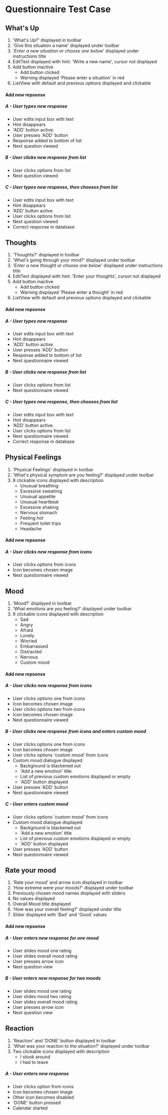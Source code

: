 #  Questionnaire Test Case

## What's Up
1. 'What's Up?' displayed in toolbar
2. 'Give this situation a name' displayed under toolbar
3. '*Enter a new situation or choose one below*' displayed under instructions title
4. EditText displayed with hint: 'Write a new name', cursor not displayed
5. Add button inactive
    - Add button clicked
    - Warning displayed 'Please enter a situation' in red
6. ListView with default and previous options displayed and clickable

#### Add new repsonse

##### A - User types new response
- User edits input box with text
- Hint disappears
- 'ADD' button active.
- User presses 'ADD' button
- Response added to bottom of list
- Next question viewed

##### B - User clicks new response from list
- User clicks options from list
- Next question viewed

##### C - User types new response, then chooses from list
- User edits input box with text
- Hint disappears
- ‘ADD’ button active.
- User clicks options from list
- Next question viewed
- Correct response in database

## Thoughts
1. 'Thoughts?' displayed in toolbar
2. 'What's going through your mind?' displayed under toolbar
3. '*Enter a new thought or choose one below*' displayed under instructions title
4. EditText displayed with hint: 'Enter your thoughts', cursor not displayed
5. Add button inactive
    - Add button clicked
    - Warning displayed 'Please enter a thought' in red
6. ListView with default and previous options displayed and clickable

#### Add new repsonse

##### A - User types new response
- User edits input box with text
- Hint disappears
- 'ADD' button active.
- User presses 'ADD' button
- Response added to bottom of list
- Next questionnaire viewed

##### B - User clicks new response from list
- User clicks options from list
- Next questionnaire viewed

##### C - User types new response, then chooses from list
- User edits input box with text
- Hint disappears
- ‘ADD’ button active.
- User clicks options from list
- Next questionnaire viewed
- Correct response in database

## Physical Feelings
1. 'Physical Feelings' displayed in toolbar
2. 'What's physical symptom are you feeling?' displayed under toolbar
3. 9 clickable icons displayed with description
    - Unusual breathing
    - Excessive sweatinig
    - Unusual appetite
    - Unusual heartbeat
    - Excessive shaking
    - Nervous stomach
    - Feeling hot
    - Frequent toilet trips
    - Headache

#### Add new repsonse

##### A - User clicks new response from icons
- User clicks options from icons
- Icon becomes chosen image
- Next questionnaire viewed

## Mood
1. 'Mood?' displayed in toolbar
2. 'What emotions are you feeling?' displayed under toolbar
3. 9 clickable icons displayed with description
    - Sad
    - Angry
    - Afraid
    - Lonely
    - Worried
    - Embarrassed
    - Distracted
    - Nervous
    - Custom mood

#### Add new repsonse

##### A - User clicks new response from icons
- User clicks options one from icons
- Icon becomes chosen image
- User clicks options two from icons
- Icon becomes chosen image
- Next questionnaire viewed

##### B - User clicks new response from icons and enters custom mood
- User clicks options one from icons
- Icon becomes chosen image
- User clicks options 'custom mood' from icons
- Custom mood dialogue displayed
    - Background is blackened out
    - 'Add a new emotion' title
    - List of previous custom emotions displayed or empty
    - 'ADD' button displayed
- User presses 'ADD' button
- Next questionnaire viewed

##### C - User enters custom mood
- User clicks options 'custom mood' from icons
- Custom mood dialogue displayed
    - Background is blackened out
    - 'Add a new emotion' title
    - List of previous custom emotions displayed or empty
    - 'ADD' button displayed
- User presses 'ADD' button
- Next questionnaire viewed

## Rate your mood
1. 'Rate your mood' and arrow icon displayed in toolbar
2. 'How extreme were your moods?' displayed under toolbar
3. Previously chosen mood names displayed with sliders
4. No values displayed
5. Overall Mood title displayed
6. 'How was your overall feeling?' displayed under title
7. Slider displayed with 'Bad' and 'Good' values

#### Add new repsonse

##### A - User enters new response for one mood
- User slides mood one rating
- User slides overall mood rating
- User presses arrow icon
- Next question view

##### B - User enters new response for two moods
- User slides mood one rating
- User slides mood two rating
- User slides overall mood rating
- User presses arrow icon
- Next question view

## Reaction
1. 'Reaction' and 'DONE' button displayed in toolbar
2. 'What was your reaction to the situation?' displayed under toolbar
3. Two clickable icons displayed with description
    - I stook around
    - I had to leave

##### A - User enters new response
- User clicks option from icons
- Icon becomes chosen image
- Other icon becomes disabled
- 'DONE' button pressed
- Calendar started

